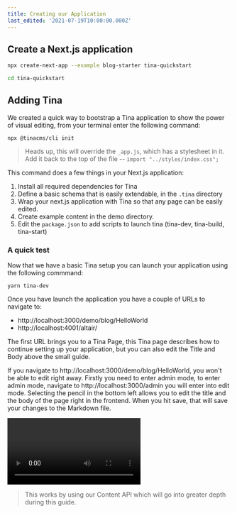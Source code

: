 ```yaml
---
title: Creating our Application
last_edited: '2021-07-19T10:00:00.000Z'
---
```


## Create a Next.js application

```bash
npx create-next-app --example blog-starter tina-quickstart

cd tina-quickstart
```

## Adding Tina

We created a quick way to bootstrap a Tina application to show the power of visual editing, from your terminal enter the following command:

```bash,copy
npx @tinacms/cli init
```

> Heads up, this will override the `_app.js`, which has a stylesheet in it. Add it back to the top of the file -- `import "../styles/index.css";`

This command does a few things in your Next.js application:

1. Install all required dependencies for Tina
2. Define a basic schema that is easily extendable, in the `.tina` directory
3. Wrap your next.js application with Tina so that any page can be easily edited.
4. Create example content in the demo directory.
5. Edit the `package.json` to add scripts to launch tina (tina-dev, tina-build, tina-start)

### A quick test

Now that we have a basic Tina setup you can launch your application using the following commmand:

```bash,copy
yarn tina-dev
```

Once you have launch the application you have a couple of URLs to navigate to:

- http://localhost:3000/demo/blog/HelloWorld
- http://localhost:4001/altair/

The first URL brings you to a Tina Page, this Tina page describes how to continue setting up your application, but you can also edit the Title and Body above the small guide. 

If you navigate to http://localhost:3000/demo/blog/HelloWorld, you won't be able to edit right away. Firstly you need to enter admin mode, to enter admin mode, navigate to http://localhost:3000/admin you will enter into edit mode. Selecting the pencil in the bottom left allows you to edit the title and the body of the page right in the frontend. When you hit save, that will save your changes to the Markdown file.

![Tina Init example](/gif/tina-init.mp4)

> This works by using our Content API which will go into greater depth during this guide.
